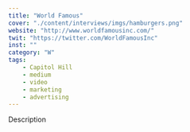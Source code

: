 ```yaml
---
title: "World Famous"
cover: "./content/interviews/imgs/hamburgers.png"
website: "http://www.worldfamousinc.com/"
twit: "https://twitter.com/WorldFamousInc"
inst: ""
category: "W"
tags:
    - Capitol Hill
    - medium
    - video
    - marketing
    - advertising
---
```


Description
